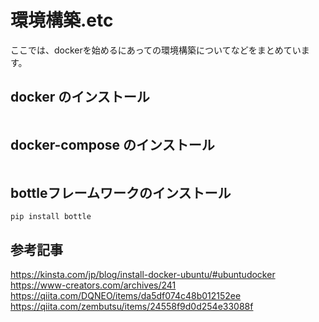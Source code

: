 # 環境構築.etc
ここでは、dockerを始めるにあっての環境構築についてなどをまとめています。

## docker のインストール
```

```

## docker-compose のインストール
```

```

## bottleフレームワークのインストール
```
pip install bottle
```

## 参考記事
<https://kinsta.com/jp/blog/install-docker-ubuntu/#ubuntudocker>
<https://www-creators.com/archives/241>
<https://qiita.com/DQNEO/items/da5df074c48b012152ee>
<https://qiita.com/zembutsu/items/24558f9d0d254e33088f>